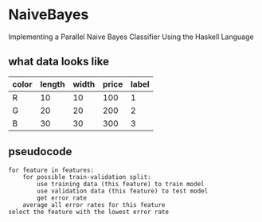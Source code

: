 # NaiveBayes
Implementing a Parallel Naive Bayes Classifier Using the Haskell Language

## what data looks like
| color  | length  | width  | price  |  label |
|---|---|---|---|---|
|  R |  10 |  10 |  100 | 1  |
|  G |  20 |  20 |  200 | 2  |
|  B |  30 |  30 |  300 | 3  |

## pseudocode
```
for feature in features:
    for possible train-validation split:
        use training data (this feature) to train model
        use validation data (this feature) to test model
        get error rate
    average all error rates for this feature
select the feature with the lowest error rate
```